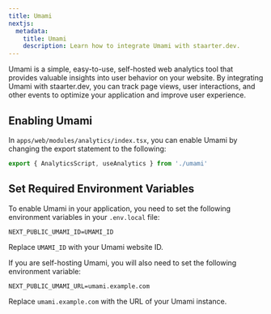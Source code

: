```yaml
---
title: Umami
nextjs:
  metadata:
    title: Umami
    description: Learn how to integrate Umami with staarter.dev.
---
```


Umami is a simple, easy-to-use, self-hosted web analytics tool that provides valuable insights into user behavior on your website. By integrating Umami with staarter.dev, you can track page views, user interactions, and other events to optimize your application and improve user experience.

## Enabling Umami

In `apps/web/modules/analytics/index.tsx`, you can enable Umami by changing the export statement to the following:

```jsx
export { AnalyticsScript, useAnalytics } from './umami'
```

## Set Required Environment Variables

To enable Umami in your application, you need to set the following environment variables in your `.env.local` file:

```env
NEXT_PUBLIC_UMAMI_ID=UMAMI_ID
```

Replace `UMAMI_ID` with your Umami website ID.

If you are self-hosting Umami, you will also need to set the following environment variable:

```env
NEXT_PUBLIC_UMAMI_URL=umami.example.com
```

Replace `umami.example.com` with the URL of your Umami instance.
